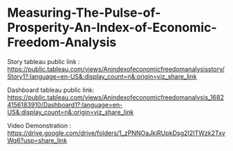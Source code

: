 # Measuring-The-Pulse-of-Prosperity-An-Index-of-Economic-Freedom-Analysis




Story tableau public link : https://public.tableau.com/views/Anindexofeconomicfreedomanalysisstory/Story1?:language=en-US&:display_count=n&:origin=viz_share_link


Dashboard tableau public link: https://public.tableau.com/views/Anindexofeconomicfreedomanalysis_16824156183910/Dashboard1?:language=en-US&:display_count=n&:origin=viz_share_link



Video Demonstration :  https://drive.google.com/drive/folders/1_zPNNOaJkiRUpkDsg2I2ITWzk2TxyWq6?usp=share_link﻿ ﻿ ﻿ 

